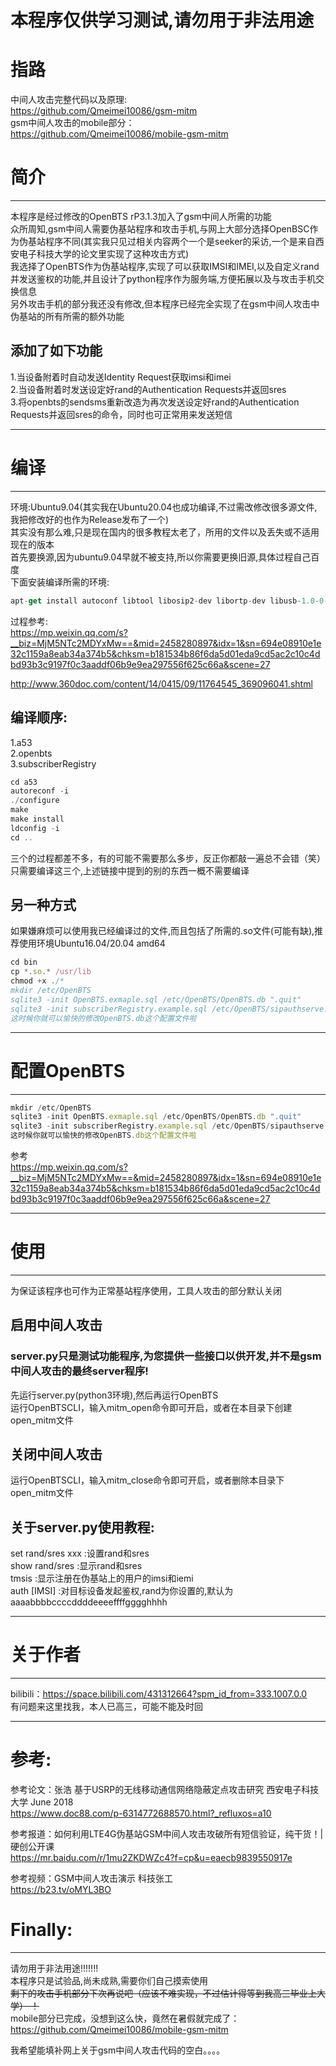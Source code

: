 # 本程序仅供学习测试,请勿用于非法用途
# 指路
中间人攻击完整代码以及原理:  
https://github.com/Qmeimei10086/gsm-mitm  
gsm中间人攻击的mobile部分：  
https://github.com/Qmeimei10086/mobile-gsm-mitm  
# 简介
***
本程序是经过修改的OpenBTS rP3.1.3加入了gsm中间人所需的功能  
众所周知,gsm中间人需要伪基站程序和攻击手机,与网上大部分选择OpenBSC作为伪基站程序不同(其实我只见过相关内容两个一个是seeker的采访,一个是来自西安电子科技大学的论文里实现了这种攻击方式)  
我选择了OpenBTS作为伪基站程序,实现了可以获取IMSI和IMEI,以及自定义rand并发送鉴权的功能,并且设计了python程序作为服务端,方便拓展以及与攻击手机交换信息  
另外攻击手机的部分我还没有修改,但本程序已经完全实现了在gsm中间人攻击中伪基站的所有所需的额外功能  

## 添加了如下功能
1.当设备附着时自动发送Identity Request获取imsi和imei  
2.当设备附着时发送设定好rand的Authentication Requests并返回sres  
3.将openbts的sendsms重新改造为再次发送设定好rand的Authentication Requests并返回sres的命令，同时也可正常用来发送短信  

***
# 编译
***
环境:Ubuntu9.04(其实我在Ubuntu20.04也成功编译,不过需改修改很多源文件,我把修改好的也作为Release发布了一个)  
其实没有那么难,只是现在国内的很多教程太老了，所用的文件以及丢失或不适用现在的版本  
首先要换源,因为ubuntu9.04早就不被支持,所以你需要更换旧源,具体过程自己百度  
下面安装编译所需的环境:  
```javascript
apt-get install autoconf libtool libosip2-dev libortp-dev libusb-1.0-0-dev g++ sqlite3 libsqlite3-dev libreadline6-dev libncurses5-dev libsqlite3-dev libreadline6-dev libncurses5-dev
```
过程参考:  
https://mp.weixin.qq.com/s?__biz=MjM5NTc2MDYxMw==&mid=2458280897&idx=1&sn=694e08910e1e32c1159a8eab34a374b5&chksm=b181534b86f6da5d01eda9cd5ac2c10c4dbd93b3c9197f0c3aaddf06b9e9ea297556f625c66a&scene=27  

http://www.360doc.com/content/14/0415/09/11764545_369096041.shtml  

## 编译顺序:
1.a53  
2.openbts  
3.subscriberRegistry  
```javascript
cd a53 
autoreconf -i 
./configure 
make 
make install 
ldconfig -i 
cd .. 
```
三个的过程都差不多，有的可能不需要那么多步，反正你都敲一遍总不会错（笑）  
只需要编译这三个,上述链接中提到的别的东西一概不需要编译  
## 另一种方式
如果嫌麻烦可以使用我已经编译过的文件,而且包括了所需的.so文件(可能有缺),推荐使用环境Ubuntu16.04/20.04 amd64 
```javascript
cd bin
cp *.so.* /usr/lib
chmod +x ./*
mkdir /etc/OpenBTS
sqlite3 -init OpenBTS.exmaple.sql /etc/OpenBTS/OpenBTS.db ".quit"
sqlite3 -init subscriberRegistry.example.sql /etc/OpenBTS/sipauthserve.db ".quit"
这时候你就可以愉快的修改OpenBTS.db这个配置文件啦
```
***
# 配置OpenBTS
***
```javascript
mkdir /etc/OpenBTS
sqlite3 -init OpenBTS.exmaple.sql /etc/OpenBTS/OpenBTS.db ".quit"
sqlite3 -init subscriberRegistry.example.sql /etc/OpenBTS/sipauthserve.db ".quit"
这时候你就可以愉快的修改OpenBTS.db这个配置文件啦
```
参考  
https://mp.weixin.qq.com/s?__biz=MjM5NTc2MDYxMw==&mid=2458280897&idx=1&sn=694e08910e1e32c1159a8eab34a374b5&chksm=b181534b86f6da5d01eda9cd5ac2c10c4dbd93b3c9197f0c3aaddf06b9e9ea297556f625c66a&scene=27  
  
***
# 使用
***
为保证该程序也可作为正常基站程序使用，工具人攻击的部分默认关闭  
## 启用中间人攻击
### server.py只是测试功能程序,为您提供一些接口以供开发,并不是gsm中间人攻击的最终server程序!
先运行server.py(python3环境),然后再运行OpenBTS   
运行OpenBTSCLI，输入mitm_open命令即可开启，或者在本目录下创建open_mitm文件    
## 关闭中间人攻击
运行OpenBTSCLI，输入mitm_close命令即可开启，或者删除本目录下open_mitm文件 
## 关于server.py使用教程:
set rand/sres xxx :设置rand和sres  
show rand/sres    :显示rand和sres  
tmsis             :显示注册在伪基站上的用户的imsi和iemi  
auth [IMSI]       :对目标设备发起鉴权,rand为你设置的,默认为aaaabbbbccccddddeeeeffffgggghhhh  
***
# 关于作者
***
bilibili：https://space.bilibili.com/431312664?spm_id_from=333.1007.0.0  
有问题来这里找我，本人已高三，可能不能及时回
***
# 参考:
参考论文：张浩 基于USRP的无线移动通信网络隐蔽定点攻击研究 西安电子科技大学 June 2018  
https://www.doc88.com/p-6314772688570.html?_refluxos=a10  

参考报道：如何利用LTE4G伪基站GSM中间人攻击攻破所有短信验证，纯干货！|硬创公开课  
https://mr.baidu.com/r/1mu2ZKDWZc4?f=cp&u=eaecb9839550917e  

参考视频：GSM中间人攻击演示 科技张工  
https://b23.tv/oMYL3BO  
# Finally:
***
请勿用于非法用途!!!!!!!  
本程序只是试验品,尚未成熟,需要你们自己摸索使用  
~~剩下的攻击手机部分下次再说吧（应该不难实现，不过估计得等到我高三毕业上大学） ！~~  
mobile部分已完成，没想到这么快，竟然在暑假就完成了： 
https://github.com/Qmeimei10086/mobile-gsm-mitm 

我希望能填补网上关于gsm中间人攻击代码的空白。。。。  
